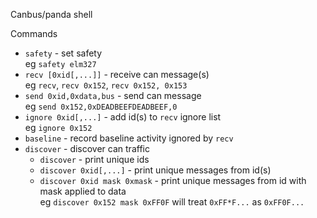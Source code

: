 Canbus/panda shell

Commands
* `safety` - set safety \
  eg `safety elm327`
* `recv [0xid[,...]]` - receive can message(s) \
  eg `recv`, `recv 0x152`, `recv 0x152, 0x153`
* `send 0xid,0xdata,bus` - send can message \
  eg `send 0x152,0xDEADBEEFDEADBEEF,0`
* `ignore 0xid[,...]` - add id(s) to `recv` ignore list \
  eg `ignore 0x152`
* `baseline` - record baseline activity ignored by `recv`
* `discover` - discover can traffic
  * `discover`                 - print unique ids
  * `discover 0xid[,...]`      - print unique messages from id(s)
  * `discover 0xid mask 0xmask` - print unique messages from id with mask applied to data \
     eg `discover 0x152 mask 0xFF0F` will treat `0xFF*F...` as `0xFF0F...` 

